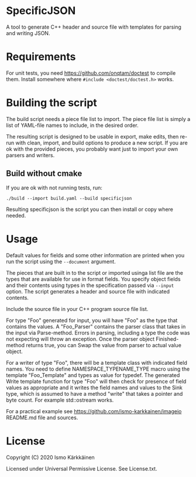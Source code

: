 # SpecificJSON

A tool to generate C++ header and source file with templates for parsing and
writing JSON.

# Requirements

For unit tests, you need https://github.com/onqtam/doctest to compile them.
Install somewhere where `#include <doctest/doctest.h>` works.

# Building the script

The build script needs a piece file list to import. The piece file list is
simply a list of YAML-file names to include, in the desired order.

The resulting script is designed to be usable in export, make edits, then
re-run with clean, import, and build options to produce a new script. If you
are ok with the provided pieces, you probably want just to import your own
parsers and writers.

## Build without cmake

If you are ok with not running tests, run:

    ./build --import build.yaml --build specificjson

Resulting specificjson is the script you can then install or copy where needed.

# Usage

Default values for fields and some other information are printed when you run
the script using the `--document` argument.

The pieces that are built in to the script or imported usinga list file are the
types that are available for use in format fields. You specify object fields
and their contents using types in the specification passed via `--input`
option. The script generates a header and source file with indicated contents.

Include the source file in your C++ program source file list.

For type "Foo" generated for input, you will have "Foo" as the type that
contains the values. A "Foo_Parser" contains the parser class that takes in
the input via Parse-method. Errors in parsing, including a type the code was
not expecting will throw an exception. Once the parser object Finished-method
returns true, you can Swap the value from parser to actual value object.

For a writer of type "Foo", there will be a template class with indicated
field names. You need to define NAMESPACE_TYPENAME_TYPE macro using the
template "Foo_Template" and types as value for typedef. The generated Write
template function for type "Foo" will then check for presence of field values
as appropriate and it writes the field names and values to the Sink type,
which is assumed to have a method "write" that takes a pointer and byte count.
For example std::ostream works.

For a practical example see https://github.com/ismo-karkkainen/imageio
README.md file and sources.

# License

Copyright (C) 2020 Ismo Kärkkäinen

Licensed under Universal Permissive License. See License.txt.
